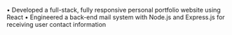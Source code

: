 • Developed a full-stack, fully responsive personal portfolio website using React
• Engineered a back-end mail system with Node.js and Express.js for receiving user contact information

